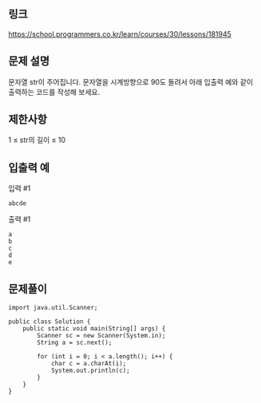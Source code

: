 ## 링크
https://school.programmers.co.kr/learn/courses/30/lessons/181945

## 문제 설명
문자열 str이 주어집니다.
문자열을 시계방향으로 90도 돌려서 아래 입출력 예와 같이 출력하는 코드를 작성해 보세요.

## 제한사항
1 ≤ str의 길이 ≤ 10

## 입출력 예
입력 #1
```text
abcde
```

출력 #1
```text
a
b
c
d
e
```

## 문제풀이
```text
import java.util.Scanner;

public class Solution {
    public static void main(String[] args) {
        Scanner sc = new Scanner(System.in);
        String a = sc.next();
        
        for (int i = 0; i < a.length(); i++) {
            char c = a.charAt(i);
            System.out.println(c);
        }
    }
}
```